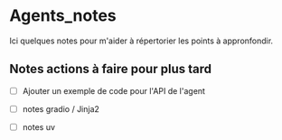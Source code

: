 # Agents_notes

Ici quelques notes pour m'aider à répertorier les points à appronfondir.

## Notes actions à faire pour plus tard
- [ ] Ajouter un exemple de code pour l'API de l'agent
- [ ] notes gradio / Jinja2
- [ ] notes uv 

